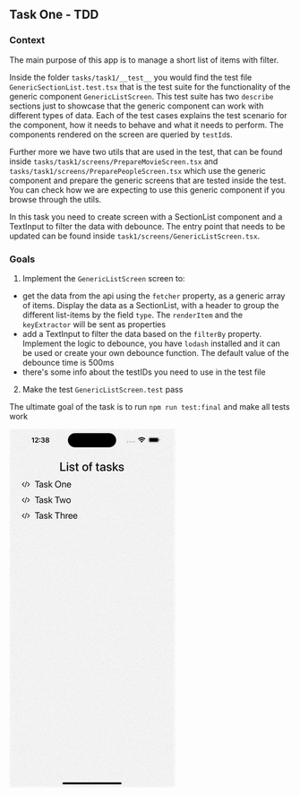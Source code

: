 ## Task One - TDD

### Context

The main purpose of this app is to manage a short list of items with filter.

Inside the folder `tasks/task1/__test__` you would find the test file `GenericSectionList.test.tsx` that is the test suite for the functionality of the generic component `GenericListScreen`. This test suite has two `describe` sections just to showcase that the generic component can work with different types of data. Each of the test cases explains the test scenario for the component, how it needs to behave and what it needs to perform. The components rendered on the screen are queried by `testId`s.

Further more we have two utils that are used in the test, that can be found inside `tasks/task1/screens/PrepareMovieScreen.tsx` and `tasks/task1/screens/PreparePeopleScreen.tsx` which use the generic component and prepare the generic screens that are tested inside the test. You can check how we are expecting to use this generic component if you browse through the utils.

In this task you need to create screen with a SectionList component and a TextInput to filter the data with debounce. The entry point that needs to be updated can be found inside `task1/screens/GenericListScreen.tsx`.

### Goals

1. Implement the `GenericListScreen` screen to:

- get the data from the api using the `fetcher` property, as a generic array of items. Display the data as a SectionList, with a header to group the different list-items by the field `type`. The `renderItem` and the `keyExtractor` will be sent as properties
- add a TextInput to filter the data based on the `filterBy` property. Implement the logic to debounce, you have `lodash` installed and it can be used or create your own debounce function. The default value of the debounce time is 500ms
- there's some info about the testIDs you need to use in the test file

2. Make the test `GenericListScreen.test` pass

The ultimate goal of the task is to run `npm run test:final` and make all tests work

![Task one](task-one.gif)
